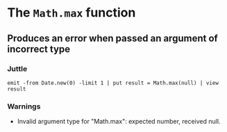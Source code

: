 # The `Math.max` function

## Produces an error when passed an argument of incorrect type

### Juttle

    emit -from Date.new(0) -limit 1 | put result = Math.max(null) | view result

### Warnings

  * Invalid argument type for "Math.max": expected number, received null.
